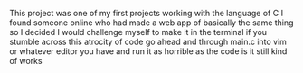 This project was one of my first projects working with the language of C I found someone online who had made a web app of basically the same thing so I decided
I would challenge myself to make it in the terminal if you stumble across this atrocity of code go ahead and through main.c into vim or whatever editor you have and run it as horrible as the code is it still kind of works
